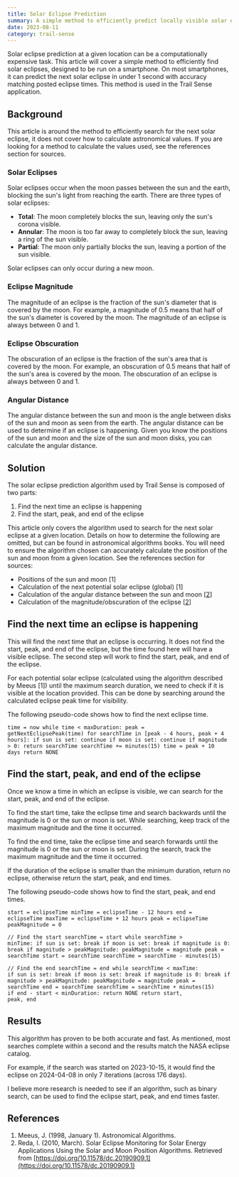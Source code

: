 ```yaml
---
title: Solar Eclipse Prediction
summary: A simple method to efficiently predict locally visible solar eclipses, designed to be run on a smartphone.
date: 2023-08-11
category: trail-sense
---
```


Solar eclipse prediction at a given location can be a computationally expensive task. This article will cover a simple method to efficiently find solar eclipses, designed to be run on a smartphone. On most smartphones, it can predict the next solar eclipse in under 1 second with accuracy matching posted eclipse times. This method is used in the Trail Sense application.

## Background

This article is around the method to efficiently search for the next solar eclipse, it does not cover how to calculate astronomical values. If you are looking for a method to calculate the values used, see the references section for sources.

### Solar Eclipses
Solar eclipses occur when the moon passes between the sun and the earth, blocking the sun's light from reaching the earth. There are three types of solar eclipses:

- **Total**: The moon completely blocks the sun, leaving only the sun's corona visible.
- **Annular**: The moon is too far away to completely block the sun, leaving a ring of the sun visible.
- **Partial**: The moon only partially blocks the sun, leaving a portion of the sun visible.

Solar eclipses can only occur during a new moon.

### Eclipse Magnitude
The magnitude of an eclipse is the fraction of the sun's diameter that is covered by the moon. For example, a magnitude of 0.5 means that half of the sun's diameter is covered by the moon. The magnitude of an eclipse is always between 0 and 1.

### Eclipse Obscuration
The obscuration of an eclipse is the fraction of the sun's area that is covered by the moon. For example, an obscuration of 0.5 means that half of the sun's area is covered by the moon. The obscuration of an eclipse is always between 0 and 1.

### Angular Distance
The angular distance between the sun and moon is the angle between disks of the sun and moon as seen from the earth. The angular distance can be used to determine if an eclipse is happening. Given you know the positions of the sun and moon and the size of the sun and moon disks, you can calculate the angular distance.

## Solution

The solar eclipse prediction algorithm used by Trail Sense is composed of two parts:

1. Find the next time an eclipse is happening
2. Find the start, peak, and end of the eclipse

This article only covers the algorithm used to search for the next solar eclipse at a given location. Details on how to determine the following are omitted, but can be found in astronomical algorithms books. You will need to ensure the algorithm chosen can accurately calculate the position of the sun and moon from a given location. See the references section for sources:

- Positions of the sun and moon [1]
- Calculation of the next potential solar eclipse (global) [1]
- Calculation of the angular distance between the sun and moon [[2](https://doi.org/10.11578/dc.20190909.1)]
- Calculation of the magnitude/obscuration of the eclipse [[2](https://doi.org/10.11578/dc.20190909.1)]

## Find the next time an eclipse is happening
This will find the next time that an eclipse is occurring. It does not find the start, peak, and end of the eclipse, but the time found here will have a visible eclipse. The second step will work to find the start, peak, and end of the eclipse.

For each potential solar eclipse (calculated using the algorithm described by Meeus [1]) until the maximum search duration, we need to check if it is visible at the location provided. This can be done by searching around the calculated eclipse peak time for visibility.

The following pseudo-code shows how to find the next eclipse time.

<code>time = now
while time < maxDuration:
    peak = getNextEclipsePeak(time)
    for searchTime in [peak - 4 hours, peak + 4 hours]:
        if sun is set:
            continue
        if moon is set:
            continue
        if magnitude > 0:
            return searchTime
        searchTime += minutes(15)
    time = peak + 10 days
return NONE
</code>

## Find the start, peak, and end of the eclipse
Once we know a time in which an eclipse is visible, we can search for the start, peak, and end of the eclipse.

To find the start time, take the eclipse time and search backwards until the magnitude is 0 or the sun or moon is set. While searching, keep track of the maximum magnitude and the time it occurred.

To find the end time, take the eclipse time and search forwards until the magnitude is 0 or the sun or moon is set. During the search, track the maximum magnitude and the time it occurred.

If the duration of the eclipse is smaller than the minimum duration, return no eclipse, otherwise return the start, peak, and end times.

The following pseudo-code shows how to find the start, peak, and end times.

<code>start = eclipseTime
minTime = eclipseTime - 12 hours
end = eclipseTime
maxTime = eclipseTime + 12 hours
peak = eclipseTime
peakMagnitude = 0
</code>

<code>// Find the start
searchTime = start
while searchTime > minTime:
    if sun is set:
        break
    if moon is set:
        break
    if magnitude is 0:
        break
    if magnitude > peakMagnitude:
        peakMagnitude = magnitude
        peak = searchTime
    start = searchTime
    searchTime = searchTime - minutes(15)
</code>

<code>// Find the end
searchTime = end
while searchTime < maxTime:
    if sun is set:
        break
    if moon is set:
        break
    if magnitude is 0:
        break
    if magnitude > peakMagnitude:
        peakMagnitude = magnitude
        peak = searchTime
    end = searchTime
    searchTime = searchTime + minutes(15)
</code>
<code>if end - start < minDuration:
    return NONE
return start, peak, end
</code>

## Results
This algorithm has proven to be both accurate and fast. As mentioned, most searches complete within a second and the results match the NASA eclipse catalog.

For example, if the search was started on 2023-10-15, it would find the eclipse on 2024-04-08 in only 7 iterations (across 176 days).

I believe more research is needed to see if an algorithm, such as binary search, can be used to find the eclipse start, peak, and end times faster.

## References
1. Meeus, J. (1998, January 1). Astronomical Algorithms.
2. Reda, I. (2010, March). Solar Eclipse Monitoring for Solar Energy Applications Using the Solar and Moon Position Algorithms. Retrieved from [https://doi.org/10.11578/dc.20190909.1](https://doi.org/10.11578/dc.20190909.1)